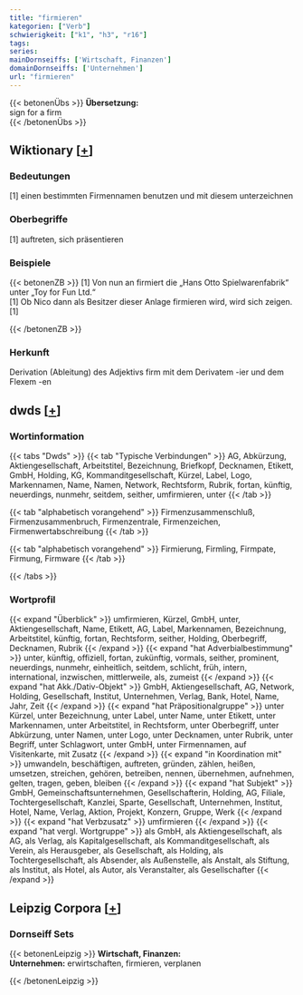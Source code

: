 ```yaml
---
title: "firmieren"
kategorien: ["Verb"]
schwierigkeit: ["k1", "h3", "r16"]
tags:
series:
mainDornseiffs: ['Wirtschaft, Finanzen']
domainDornseiffs: ['Unternehmen']
url: "firmieren"
---
```


{{< betonenÜbs >}}
**Übersetzung:**  
sign for a firm  
{{< /betonenÜbs >}}

## Wiktionary [[+](https://de.wiktionary.org/wiki/firmieren)]

### Bedeutungen
[1] einen bestimmten Firmennamen benutzen und mit diesem unterzeichnen  

### Oberbegriffe
[1] auftreten, sich präsentieren  

### Beispiele
{{< betonenZB >}}
[1] Von nun an firmiert die „Hans Otto Spielwarenfabrik“ unter „Toy for Fun Ltd.“  
[1] Ob Nico dann als Besitzer dieser Anlage firmieren wird, wird sich zeigen.[1]  

{{< /betonenZB >}}
### Herkunft
Derivation (Ableitung) des Adjektivs firm mit dem Derivatem -ier und dem Flexem -en  



## dwds [[+](https://www.dwds.de/wb/firmieren)]

### Wortinformation
{{< tabs "Dwds" >}}
{{< tab "Typische Verbindungen" >}}
AG, Abkürzung, Aktiengesellschaft, Arbeitstitel, Bezeichnung, Briefkopf, Decknamen, Etikett, GmbH, Holding, KG, Kommanditgesellschaft, Kürzel, Label, Logo, Markennamen, Name, Namen, Network, Rechtsform, Rubrik, fortan, künftig, neuerdings, nunmehr, seitdem, seither, umfirmieren, unter
{{< /tab >}}

{{< tab "alphabetisch vorangehend" >}}
Firmenzusammenschluß, Firmenzusammenbruch, Firmenzentrale, Firmenzeichen, Firmenwertabschreibung
{{< /tab >}}

{{< tab "alphabetisch vorangehend" >}}
Firmierung, Firmling, Firmpate, Firmung, Firmware
{{< /tab >}}

{{< /tabs >}}

### Wortprofil
{{< expand "Überblick" >}} umfirmieren, Kürzel, GmbH, unter, Aktiengesellschaft, Name, Etikett, AG, Label, Markennamen, Bezeichnung, Arbeitstitel, künftig, fortan, Rechtsform, seither, Holding, Oberbegriff, Decknamen, Rubrik {{< /expand >}}
{{< expand "hat Adverbialbestimmung" >}} unter, künftig, offiziell, fortan, zukünftig, vormals, seither, prominent, neuerdings, nunmehr, einheitlich, seitdem, schlicht, früh, intern, international, inzwischen, mittlerweile, als, zumeist {{< /expand >}}
{{< expand "hat Akk./Dativ-Objekt" >}} GmbH, Aktiengesellschaft, AG, Network, Holding, Gesellschaft, Institut, Unternehmen, Verlag, Bank, Hotel, Name, Jahr, Zeit {{< /expand >}}
{{< expand "hat Präpositionalgruppe" >}} unter Kürzel, unter Bezeichnung, unter Label, unter Name, unter Etikett, unter Markennamen, unter Arbeitstitel, in Rechtsform, unter Oberbegriff, unter Abkürzung, unter Namen, unter Logo, unter Decknamen, unter Rubrik, unter Begriff, unter Schlagwort, unter GmbH, unter Firmennamen, auf Visitenkarte, mit Zusatz {{< /expand >}}
{{< expand "in Koordination mit" >}} umwandeln, beschäftigen, auftreten, gründen, zählen, heißen, umsetzen, streichen, gehören, betreiben, nennen, übernehmen, aufnehmen, gelten, tragen, geben, bleiben {{< /expand >}}
{{< expand "hat Subjekt" >}} GmbH, Gemeinschaftsunternehmen, Gesellschafterin, Holding, AG, Filiale, Tochtergesellschaft, Kanzlei, Sparte, Gesellschaft, Unternehmen, Institut, Hotel, Name, Verlag, Aktion, Projekt, Konzern, Gruppe, Werk {{< /expand >}}
{{< expand "hat Verbzusatz" >}} umfirmieren {{< /expand >}}
{{< expand "hat vergl. Wortgruppe" >}} als GmbH, als Aktiengesellschaft, als AG, als Verlag, als Kapitalgesellschaft, als Kommanditgesellschaft, als Verein, als Herausgeber, als Gesellschaft, als Holding, als Tochtergesellschaft, als Absender, als Außenstelle, als Anstalt, als Stiftung, als Institut, als Hotel, als Autor, als Veranstalter, als Gesellschafter {{< /expand >}}

## Leipzig Corpora [[+](https://corpora.uni-leipzig.de/en/res?word=firmieren&corpusId=deu_newscrawl-public_2018)]

### Dornseiff Sets
{{< betonenLeipzig >}}
**Wirtschaft, Finanzen:**  
**Unternehmen:** erwirtschaften, firmieren, verplanen  

{{< /betonenLeipzig >}}
